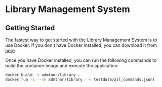 # Library Management System

## Getting Started

The fastest way to get started with the Library Management System is to use
Docker. If you don't have Docker installed, you can download it from
[here](https://www.docker.com/products/docker-desktop).

Once you have Docker installed, you can run the following commands to build the
container image and execute the application:

```bash
docker build -t admtnnr/library .
docker run -i --rm admtnnr/library - < testdata/all_commands.jsonl
```
